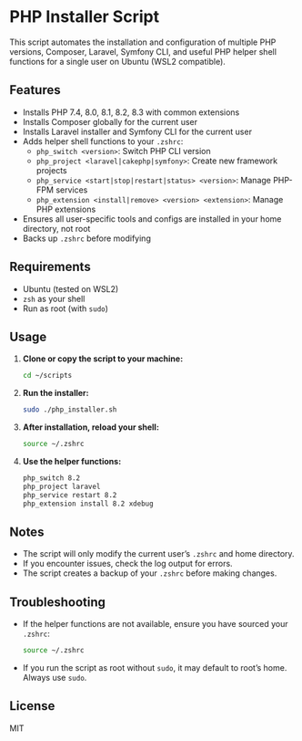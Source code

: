 # PHP Installer Script

This script automates the installation and configuration of multiple PHP versions, Composer, Laravel, Symfony CLI, and useful PHP helper shell functions for a single user on Ubuntu (WSL2 compatible).

## Features

- Installs PHP 7.4, 8.0, 8.1, 8.2, 8.3 with common extensions
- Installs Composer globally for the current user
- Installs Laravel installer and Symfony CLI for the current user
- Adds helper shell functions to your `.zshrc`:
  - `php_switch <version>`: Switch PHP CLI version
  - `php_project <laravel|cakephp|symfony>`: Create new framework projects
  - `php_service <start|stop|restart|status> <version>`: Manage PHP-FPM services
  - `php_extension <install|remove> <version> <extension>`: Manage PHP extensions
- Ensures all user-specific tools and configs are installed in your home directory, not root
- Backs up `.zshrc` before modifying

## Requirements

- Ubuntu (tested on WSL2)
- `zsh` as your shell
- Run as root (with `sudo`)

## Usage

1. **Clone or copy the script to your machine:**
    ```sh
    cd ~/scripts
    ```

2. **Run the installer:**
    ```sh
    sudo ./php_installer.sh
    ```

3. **After installation, reload your shell:**
    ```sh
    source ~/.zshrc
    ```

4. **Use the helper functions:**
    ```sh
    php_switch 8.2
    php_project laravel
    php_service restart 8.2
    php_extension install 8.2 xdebug
    ```

## Notes

- The script will only modify the current user’s `.zshrc` and home directory.
- If you encounter issues, check the log output for errors.
- The script creates a backup of your `.zshrc` before making changes.

## Troubleshooting

- If the helper functions are not available, ensure you have sourced your `.zshrc`:
    ```sh
    source ~/.zshrc
    ```
- If you run the script as root without `sudo`, it may default to root’s home. Always use `sudo`.

## License

MIT

